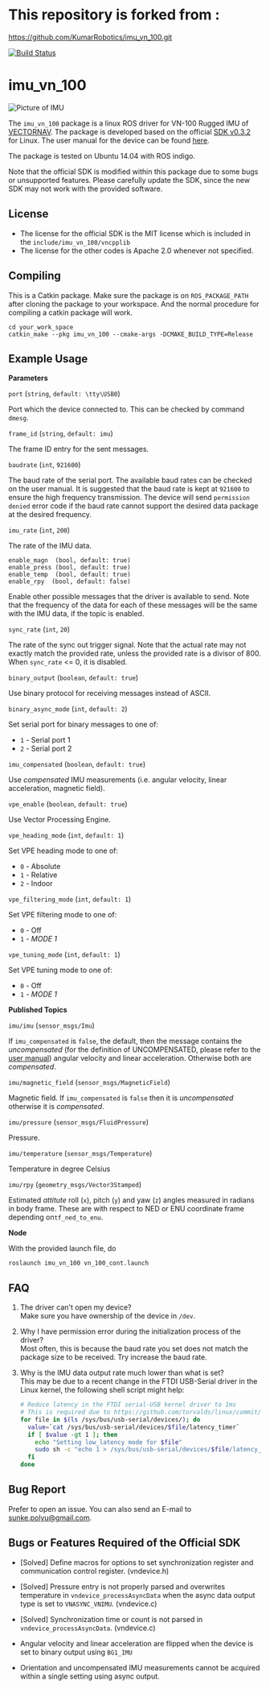 # This repository is forked from :
https://github.com/KumarRobotics/imu_vn_100.git


[![Build Status](https://travis-ci.org/KumarRobotics/imu_vn_100.svg?branch=master)](https://travis-ci.org/KumarRobotics/imu\_vn\_100)

# imu\_vn\_100

![Picture of IMU](https://www.vectornav.com/images/default-source/products/vn-100-red-chip_right.png?sfvrsn=2302aad6_8)

The `imu_vn_100` package is a linux ROS driver for VN-100 Rugged IMU of [VECTORNAV](http://www.vectornav.com/). The package is developed based on the official [SDK v0.3.2](http://www.vectornav.com/support/downloads) for Linux. The user manual for the device can be found [here](http://www.vectornav.com/docs/default-source/documentation/vn-100-documentation/UM001.pdf?sfvrsn=10).

The package is tested on Ubuntu 14.04 with ROS indigo.

Note that the official SDK is modified within this package due to some bugs or unsupported features. Please carefully update the SDK, since the new SDK may not work with the provided software.

## License

* The license for the official SDK is the MIT license which is included in the `include/imu_vn_100/vncpplib`
* The license for the other codes is Apache 2.0 whenever not specified.

## Compiling

This is a Catkin package. Make sure the package is on `ROS_PACKAGE_PATH` after cloning the package to your workspace. And the normal procedure for compiling a catkin package will work.

```
cd your_work_space
catkin_make --pkg imu_vn_100 --cmake-args -DCMAKE_BUILD_TYPE=Release
```

## Example Usage

**Parameters**

`port` (`string`, `default: \tty\USB0`)

Port which the device connected to. This can be checked by command `dmesg`.

`frame_id` (`string`, `default: imu`)

The frame ID entry for the sent messages.

`baudrate` (`int`, `921600`)

The baud rate of the serial port. The available baud rates can be checked on the user manual. It is suggested that the baud rate is kept at `921600` to ensure the high frequency transmission. The device will send `permission denied` error code if the baud rate cannot support the desired data package at the desired frequency.

`imu_rate` (`int`, `200`)

The rate of the IMU data.

```
enable_magn  (bool, default: true)
enable_press (bool, default: true)
enable_temp  (bool, default: true)
enable_rpy  (bool, default: false)
```

Enable other possible messages that the driver is available to send. Note that the frequency of the data for each of these messages will be the same with the IMU data, if the topic is enabled.

`sync_rate` (`int`, `20`)

The rate of the sync out trigger signal. Note that the actual rate may not exactly match the provided rate, unless the provided rate is a divisor of 800. When `sync_rate` <= 0, it is disabled.

`binary_output` (`boolean`, `default: true`)

Use binary  protocol for receiving messages instead of ASCII.

`binary_async_mode` (`int`, `default: 2`)

Set serial port for binary messages to one of:

* `1` - Serial port 1
* `2` - Serial port 2

`imu_compensated` (`boolean`, `default: true`)

Use *compensated* IMU measurements (i.e. angular velocity, linear acceleration, magnetic field).

`vpe_enable` (`boolean`, `default: true`)

Use Vector Processing Engine.

`vpe_heading_mode` (`int`, `default: 1`)

Set VPE heading mode to one of:

* `0` - Absolute
* `1` - Relative
* `2` - Indoor

`vpe_filtering_mode` (`int`, `default: 1`)

Set VPE filtering mode to one of:

* `0` - Off
* `1` - *MODE 1*

`vpe_tuning_mode` (`int`, `default: 1`)

Set VPE tuning mode to one of:

* `0` - Off
* `1` - *MODE 1*

**Published Topics**

`imu/imu` (`sensor_msgs/Imu`)

If `imu_compensated` is `false`, the default, then the message contains the *uncompensated* (for the definition of UNCOMPENSATED, please refer to the [user manual](http://www.vectornav.com/docs/default-source/documentation/vn-100-documentation/UM001.pdf?sfvrsn=10)) angular velocity and linear acceleration. Otherwise both are *compensated*.

`imu/magnetic_field` (`sensor_msgs/MagneticField`)

Magnetic field. If `imu_compensated` is `false` then it is *uncompensated* otherwise it is *compensated*.

`imu/pressure` (`sensor_msgs/FluidPressure`)

Pressure.

`imu/temperature` (`sensor_msgs/Temperature`)

Temperature in degree Celsius

`imu/rpy` (`geometry_msgs/Vector3Stamped`)

Estimated *attitute* roll (`x`), pitch (`y`) and yaw (`z`) angles measured in radians in body frame. These are with respect to NED or ENU coordinate frame depending on`tf_ned_to_enu`.

**Node**

With the provided launch file, do

```
roslaunch imu_vn_100 vn_100_cont.launch
```

## FAQ

1. The driver can't open my device?\
Make sure you have ownership of the device in `/dev`.

2. Why I have permission error during the initialization process of the driver?\
Most often, this is because the baud rate you set does not match the package size to be received. Try increase the baud rate.

3. Why is the IMU data output rate much lower than what is set?\
This may be due to a recent change in the FTDI USB-Serial driver in the Linux kernel, the following shell script might help:
    ```bash
    # Reduce latency in the FTDI serial-USB kernel driver to 1ms
    # This is required due to https://github.com/torvalds/linux/commit/c6dce262
    for file in $(ls /sys/bus/usb-serial/devices/); do
      value=`cat /sys/bus/usb-serial/devices/$file/latency_timer`
      if [ $value -gt 1 ]; then
        echo "Setting low_latency mode for $file"
        sudo sh -c "echo 1 > /sys/bus/usb-serial/devices/$file/latency_timer"
      fi
    done
    ```

## Bug Report

Prefer to open an issue. You can also send an E-mail to sunke.polyu@gmail.com.

## Bugs or Features Required of the Official SDK

* [Solved] Define macros for options to set synchronization register and communication control register. (vndevice.h)

* [Solved] Pressure entry is not properly parsed and overwrites temperature in `vndevice_processAsyncData` when the async data output type is set to `VNASYNC_VNIMU`. (vndevice.c)

* [Solved] Synchronization time or count is not parsed in `vndevice_processAsyncData`. (vndevice.c)

* Angular velocity and linear acceleration are flipped when the device is set to binary output using `BG1_IMU`

* Orientation and uncompensated IMU measurements cannot be acquired within a single setting using async output.
